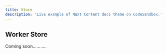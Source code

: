 ```yaml
---
title: Store
description: 'Live example of Nuxt Content docs theme on CodeSandbox.'
---
```


## Worker Store 

Coming soon...........